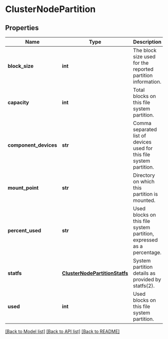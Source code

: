 # ClusterNodePartition

## Properties
Name | Type | Description | Notes
------------ | ------------- | ------------- | -------------
**block_size** | **int** | The block size used for the reported partition information. | [optional] 
**capacity** | **int** | Total blocks on this file system partition. | [optional] 
**component_devices** | **str** | Comma separated list of devices used for this file system partition. | [optional] 
**mount_point** | **str** | Directory on which this partition is mounted. | [optional] 
**percent_used** | **str** | Used blocks on this file system partition, expressed as a percentage. | [optional] 
**statfs** | [**ClusterNodePartitionStatfs**](ClusterNodePartitionStatfs.md) | System partition details as provided by statfs(2). | [optional] 
**used** | **int** | Used blocks on this file system partition. | [optional] 

[[Back to Model list]](../README.md#documentation-for-models) [[Back to API list]](../README.md#documentation-for-api-endpoints) [[Back to README]](../README.md)



